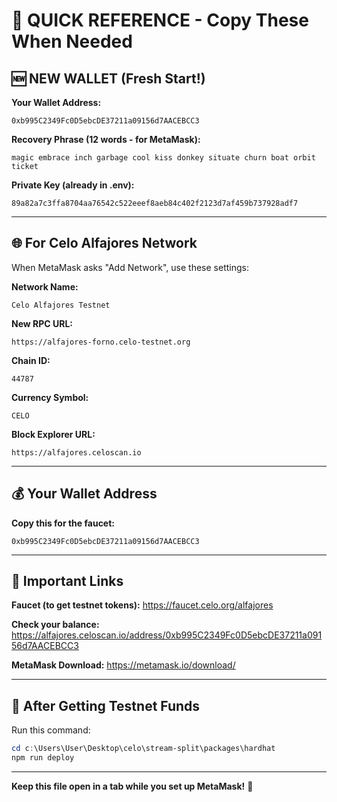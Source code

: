 # 🎯 QUICK REFERENCE - Copy These When Needed

## 🆕 NEW WALLET (Fresh Start!)

**Your Wallet Address:**
```
0xb995C2349Fc0D5ebcDE37211a09156d7AACEBCC3
```

**Recovery Phrase (12 words - for MetaMask):**
```
magic embrace inch garbage cool kiss donkey situate churn boat orbit ticket
```

**Private Key (already in .env):**
```
89a82a7c3ffa8704aa76542c522eeef8aeb84c402f2123d7af459b737928adf7
```

---

## 🌐 For Celo Alfajores Network

When MetaMask asks "Add Network", use these settings:

**Network Name:**
```
Celo Alfajores Testnet
```

**New RPC URL:**
```
https://alfajores-forno.celo-testnet.org
```

**Chain ID:**
```
44787
```

**Currency Symbol:**
```
CELO
```

**Block Explorer URL:**
```
https://alfajores.celoscan.io
```

---

## 💰 Your Wallet Address

**Copy this for the faucet:**
```
0xb995C2349Fc0D5ebcDE37211a09156d7AACEBCC3
```

---

## 🔗 Important Links

**Faucet (to get testnet tokens):**
https://faucet.celo.org/alfajores

**Check your balance:**
https://alfajores.celoscan.io/address/0xb995C2349Fc0D5ebcDE37211a09156d7AACEBCC3

**MetaMask Download:**
https://metamask.io/download/

---

## 🚀 After Getting Testnet Funds

Run this command:
```powershell
cd c:\Users\User\Desktop\celo\stream-split\packages\hardhat
npm run deploy
```

---

**Keep this file open in a tab while you set up MetaMask!** 📌
